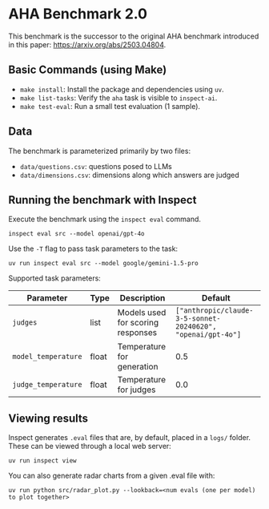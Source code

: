 # AHA Benchmark 2.0

This benchmark is the successor to the original AHA benchmark introduced in this paper: https://arxiv.org/abs/2503.04804.


## Basic Commands (using Make)

*   `make install`: Install the package and dependencies using `uv`.
*   `make list-tasks`: Verify the `aha` task is visible to `inspect-ai`.
*   `make test-eval`: Run a small test evaluation (1 sample).


## Data

The benchmark is parameterized primarily by two files:
- `data/questions.csv`: questions posed to LLMs
- `data/dimensions.csv`: dimensions along which answers are judged


## Running the benchmark with Inspect

Execute the benchmark using the `inspect eval` command.

    inspect eval src --model openai/gpt-4o


Use the `-T` flag to pass task parameters to the task:


    uv run inspect eval src --model google/gemini-1.5-pro


Supported task parameters:

| Parameter | Type | Description | Default |
|-----------|------|-------------|---------|
| `judges` | list | Models used for scoring responses | `["anthropic/claude-3-5-sonnet-20240620", "openai/gpt-4o"]` |
| `model_temperature` | float | Temperature for generation | 0.5 |
| `judge_temperature` | float | Temperature for judges | 0.0 |



## Viewing results

Inspect generates `.eval` files that are, by default, placed in a `logs/` folder. These can be viewed through a local web server:


    uv run inspect view

You can also generate radar charts from a given .eval file with:


    uv run python src/radar_plot.py --lookback=<num evals (one per model) to plot together>
